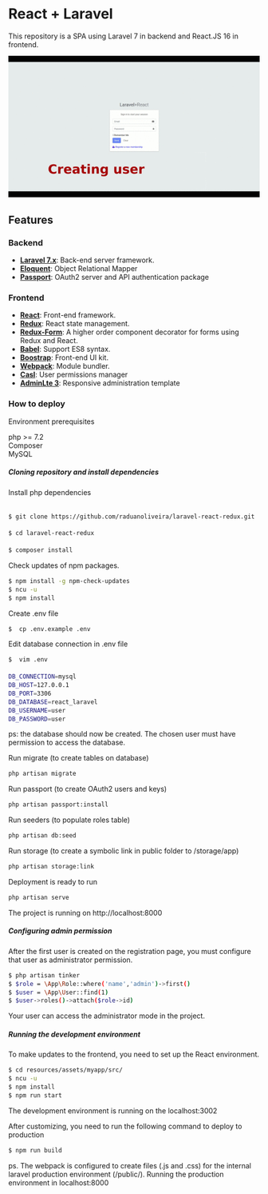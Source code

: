 
# React + Laravel

This repository is a SPA using Laravel 7 in backend and React.JS 16 in frontend.

![](project_react_laravel.gif)


## Features

### Backend
-   **[Laravel 7.x](https://laravel.com/docs/7.x/installation)**: Back-end server framework.
-   **[Eloquent](https://laravel.com/docs/7.x/eloquent)**: Object Relational Mapper
-   **[Passport](https://laravel.com/docs/7.x/passport)**: OAuth2 server and API authentication package

### Frontend

-   **[React](https://pt-br.reactjs.org/)**: Front-end framework.
-   **[Redux](https://redux.js.org/introduction/getting-started)**: React state management.
-   **[Redux-Form](https://redux-form.com/8.3.0/)**: A higher order component decorator for forms using Redux and React.
-   **[Babel](https://babeljs.io/)**: Support ES8 syntax.
-   **[Boostrap](https://getbootstrap.com/)**: Front-end UI kit.
-   **[Webpack](https://webpack.js.org/)**: Module bundler.
-   **[Casl](https://github.com/stalniy/casl)**: User permissions manager
-   **[AdminLte 3](https://adminlte.io/themes/v3/index.html)**: Responsive administration template


### How to deploy

Environment prerequisites

php >= 7.2  
Composer  
MySQL  

##### Cloning repository and install dependencies

Install php dependencies

```sh

$ git clone https://github.com/raduanoliveira/laravel-react-redux.git

$ cd laravel-react-redux

$ composer install
```

Check updates of npm packages.

```sh
$ npm install -g npm-check-updates
$ ncu -u
$ npm install
```

Create .env file
```sh
$  cp .env.example .env
```
Edit database connection in .env file

```sh
$  vim .env

DB_CONNECTION=mysql
DB_HOST=127.0.0.1
DB_PORT=3306
DB_DATABASE=react_laravel
DB_USERNAME=user
DB_PASSWORD=user
```
ps: the database should now be created. The chosen user must have permission to access the database.

Run migrate (to create tables on database)
```sh
php artisan migrate
```

Run passport (to create OAuth2 users and keys)

```sh
php artisan passport:install
```
Run seeders (to populate roles table)
```sh
php artisan db:seed
```

Run storage (to create a symbolic link in public folder to /storage/app)

```sh
php artisan storage:link
```

Deployment is ready to run

```sh
php artisan serve
```

The project is running on http://localhost:8000

##### Configuring admin permission

After the first user is created on the registration page, you must configure that user as administrator permission.

```sh
$ php artisan tinker
$ $role = \App\Role::where('name','admin')->first()
$ $user = \App\User::find(1)
$ $user->roles()->attach($role->id)
```
Your user can access the administrator mode in the project.

##### Running the development environment

To make updates to the frontend, you need to set up the React environment.

```sh
$ cd resources/assets/myapp/src/
$ ncu -u
$ npm install
$ npm run start
```

The development environment is running on the localhost:3002

After customizing, you need to run the following command to deploy to production

```sh
$ npm run build
```

ps. The webpack is configured to create files (.js and .css) for the internal laravel production environment (/public/). Running the production environment in localhost:8000
